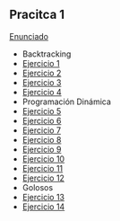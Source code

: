 ## Pracitca 1

[Enunciado](Enunciado_1.pdf)

- Backtracking
- [Ejercicio 1](Ejercicios/Ejercicio%201/ej1.md)
- [Ejercicio 2](Ejercicios/Ejercicio%202/ej2.md)
- [Ejercicio 3](Ejercicios/Ejercicio%203/ej3.md)
- [Ejercicio 4](Ejercicios/Ejercicio%204/ej4.md) 
- Programación Dinámica
- [Ejercicio 5](Ejercicios/Ejercicio%205/ej5.md)
- [Ejercicio 6](Ejercicios/Ejercicio%206/ej6.md)
- [Ejercicio 7](Ejercicios/Ejercicio%207/ej7.md)
- [Ejercicio 8](Ejercicios/Ejercicio%208/ej8.md)
- [Ejercicio 9](Ejercicios/Ejercicio%209/ej9.md)
- [Ejercicio 10](Ejercicios/Ejercicio%2010/ej10.md)
- [Ejercicio 11](Ejercicios/Ejercicio%2011/ej11.md)
- [Ejercicio 12](Ejercicios/Ejercicio%2012/ej12.md)
- Golosos
- [Ejercicio 13](Ejercicios/Ejercicio%2013/ej13.md)
- [Ejercicio 14](Ejercicios/Ejercicio%2014/ej14.md)
